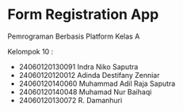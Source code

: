 # Form Registration App
Pemrograman Berbasis Platform Kelas A

Kelompok 10 :
- 24060120130091  Indra Niko Saputra
- 24060120120012  Adinda Destifany Zenniar
- 24060120140060  Muhammad Adil Raja Saputra
- 24060120140048  Muhamad Nur Baihaqi
- 24060120130072  R. Damanhuri
